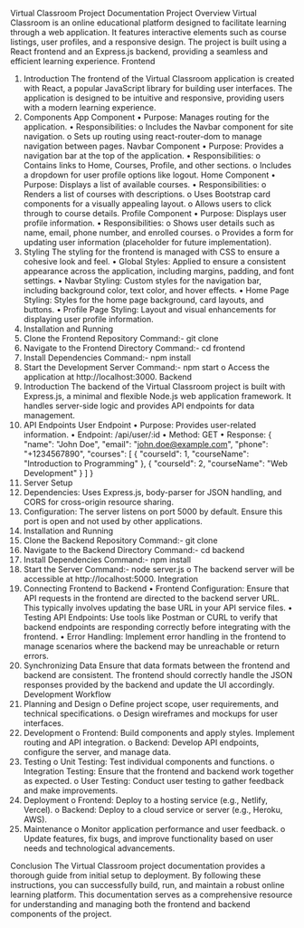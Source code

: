 Virtual Classroom Project Documentation
Project Overview
Virtual Classroom is an online educational platform designed to facilitate learning through a web application. It features interactive elements such as course listings, user profiles, and a responsive design. The project is built using a React frontend and an Express.js backend, providing a seamless and efficient learning experience.
Frontend
1. Introduction
The frontend of the Virtual Classroom application is created with React, a popular JavaScript library for building user interfaces. The application is designed to be intuitive and responsive, providing users with a modern learning experience.
2. Components
App Component
•	Purpose: Manages routing for the application.
•	Responsibilities:
o	Includes the Navbar component for site navigation.
o	Sets up routing using react-router-dom to manage navigation between pages.
Navbar Component
•	Purpose: Provides a navigation bar at the top of the application.
•	Responsibilities:
o	Contains links to Home, Courses, Profile, and other sections.
o	Includes a dropdown for user profile options like logout.
Home Component
•	Purpose: Displays a list of available courses.
•	Responsibilities:
o	Renders a list of courses with descriptions.
o	Uses Bootstrap card components for a visually appealing layout.
o	Allows users to click through to course details.
Profile Component
•	Purpose: Displays user profile information.
•	Responsibilities:
o	Shows user details such as name, email, phone number, and enrolled courses.
o	Provides a form for updating user information (placeholder for future implementation).
3. Styling
The styling for the frontend is managed with CSS to ensure a cohesive look and feel.
•	Global Styles: Applied to ensure a consistent appearance across the application, including margins, padding, and font settings.
•	Navbar Styling: Custom styles for the navigation bar, including background color, text color, and hover effects.
•	Home Page Styling: Styles for the home page background, card layouts, and buttons.
•	Profile Page Styling: Layout and visual enhancements for displaying user profile information.
4. Installation and Running
1.	Clone the Frontend Repository
                                                           Command:-  git clone <repository-url>
2.	Navigate to the Frontend Directory
                                                            Command:-  cd frontend
3.	Install Dependencies
                                                              Command:-  npm install
4.	Start the Development Server
                                                               Command:-  npm start
o	Access the application at http://localhost:3000.
Backend
1. Introduction
The backend of the Virtual Classroom project is built with Express.js, a minimal and flexible Node.js web application framework. It handles server-side logic and provides API endpoints for data management.
2. API Endpoints
User Endpoint
•	Purpose: Provides user-related information.
•	Endpoint: /api/user/:id
•	Method: GET
•	Response:
{
  "name": "John Doe",
  "email": "john.doe@example.com",
  "phone": "+1234567890",
  "courses": [
    { "courseId": 1, "courseName": "Introduction to Programming" },
    { "courseId": 2, "courseName": "Web Development" }
  ]
}
3. Server Setup
1.	Dependencies: Uses Express.js, body-parser for JSON handling, and CORS for cross-origin resource sharing.
2.	Configuration: The server listens on port 5000 by default. Ensure this port is open and not used by other applications.
4. Installation and Running
1.	Clone the Backend Repository
                                                     Command:-  git clone <repository-url>
2.	Navigate to the Backend Directory
                                                      Command:-  cd backend
3.	Install Dependencies
                                                    Command:-   npm install
4.	Start the Server
                                                 Command:-  node server.js
o	The backend server will be accessible at http://localhost:5000.
Integration
1. Connecting Frontend to Backend
•	Frontend Configuration: Ensure that API requests in the frontend are directed to the backend server URL. This typically involves updating the base URL in your API service files.
•	Testing API Endpoints: Use tools like Postman or CURL to verify that backend endpoints are responding correctly before integrating with the frontend.
•	Error Handling: Implement error handling in the frontend to manage scenarios where the backend may be unreachable or return errors.
2. Synchronizing Data
Ensure that data formats between the frontend and backend are consistent. The frontend should correctly handle the JSON responses provided by the backend and update the UI accordingly.
Development Workflow
1.	Planning and Design
o	Define project scope, user requirements, and technical specifications.
o	Design wireframes and mockups for user interfaces.
2.	Development
o	Frontend: Build components and apply styles. Implement routing and API integration.
o	Backend: Develop API endpoints, configure the server, and manage data.
3.	Testing
o	Unit Testing: Test individual components and functions.
o	Integration Testing: Ensure that the frontend and backend work together as expected.
o	User Testing: Conduct user testing to gather feedback and make improvements.
4.	Deployment
o	Frontend: Deploy to a hosting service (e.g., Netlify, Vercel).
o	Backend: Deploy to a cloud service or server (e.g., Heroku, AWS).
5.	Maintenance
o	Monitor application performance and user feedback.
o	Update features, fix bugs, and improve functionality based on user needs and technological advancements.

Conclusion
The Virtual Classroom project documentation provides a thorough guide from initial setup to deployment. By following these instructions, you can successfully build, run, and maintain a robust online learning platform. This documentation serves as a comprehensive resource for understanding and managing both the frontend and backend components of the project.
